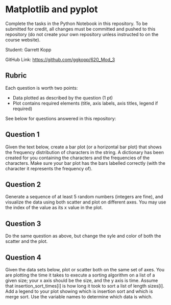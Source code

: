 # Matplotlib and pyplot

Complete the tasks in the Python Notebook in this repository.
To be submitted for credit, all changes must be committed and pushed to this repository (do not create your own repository unless instructed to on the course website).

Student: Garrett Kopp

GitHub Link: https://github.com/ggkopp/620_Mod_3

## Rubric

Each question is worth two points: 

* Data plotted as described by the question (1 pt)
* Plot contains required elements (title, axis labels, axis titles, legend if required)

See below for questions answered in this repository: 

## Question 1

Given the text below, create a bar plot (or a horizontal bar plot) that shows the frequency distribution of characters in   the string.
A dictionary has been created for you containing the characters and the frequencies of the characters. Make sure your bar plot has the bars labelled correctly (with the character it represents the frequency of).

## Question 2

Generate a sequence of at least 5 random numbers (integers are fine), and visualize the data using both scatter and plot on different axes. You may use the index of the value as its x value in the plot.

## Question 3

Do the same question as above, but change the syle and color of both the scatter and the plot.

## Question 4

Given the data sets below, plot or scatter both on the same set of axes. You are plotting the time it takes to execute a sorting algorithm on a list of a given size; your x axis should be the size, and the y axis is time. Assume that insertion_sort_times[i] is how long it took to sort a list of length sizes[i]. Add a legend to your plot showing which is insertion sort and which is merge sort. Use the variable names to determine which data is which.
